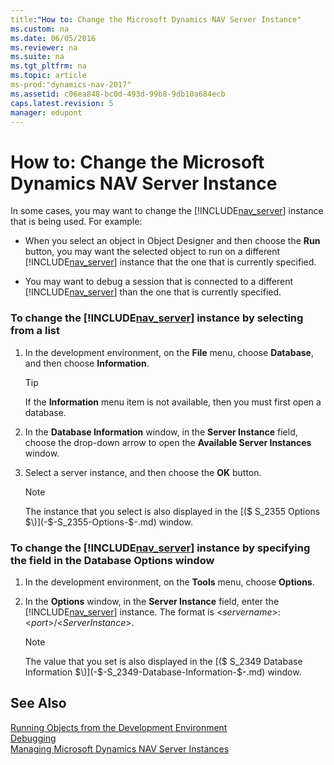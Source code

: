 ```yaml
---
title:"How to: Change the Microsoft Dynamics NAV Server Instance"
ms.custom: na
ms.date: 06/05/2016
ms.reviewer: na
ms.suite: na
ms.tgt_pltfrm: na
ms.topic: article
ms-prod:"dynamics-nav-2017"
ms.assetid: c06ea848-bc0d-493d-99b8-9db10a684ecb
caps.latest.revision: 5
manager: edupont
---
```

# How to: Change the Microsoft Dynamics NAV Server Instance
In some cases, you may want to change the [!INCLUDE[nav_server](includes/nav_server_md.md)] instance that is being used. For example:  
  
-   When you select an object in Object Designer and then choose the **Run** button, you may want the selected object to run on a different [!INCLUDE[nav_server](includes/nav_server_md.md)] instance that the one that is currently specified.  
  
-   You may want to debug a session that is connected to a different [!INCLUDE[nav_server](includes/nav_server_md.md)] than the one that is currently specified.  
  
### To change the [!INCLUDE[nav_server](includes/nav_server_md.md)] instance by selecting from a list  
  
1.  In the development environment, on the **File** menu, choose **Database**, and then choose **Information**.  
  
    > [!TIP]  
    >  If the **Information** menu item is not available, then you must first open a database.  
  
2.  In the **Database Information** window, in the **Server Instance** field, choose the drop\-down arrow to open the **Available Server Instances** window.  
  
3.  Select a server instance, and then choose the **OK** button.  
  
    > [!NOTE]  
    >  The instance that you select is also displayed in the [\($ S\_2355 Options $\)](-$-S_2355-Options-$-.md) window.  
  
### To change the [!INCLUDE[nav_server](includes/nav_server_md.md)] instance by specifying the field in the Database Options window  
  
1.  In the development environment, on the **Tools** menu, choose **Options**.  
  
2.  In the **Options** window, in the **Server Instance** field, enter the [!INCLUDE[nav_server](includes/nav_server_md.md)] instance. The format is \<*servername*\>:\<*port*\>\/\<*ServerInstance*\>.  
  
    > [!NOTE]  
    >  The value that you set is also displayed in the [\($ S\_2349 Database Information $\)](-$-S_2349-Database-Information-$-.md) window.  
  
## See Also  
 [Running Objects from the Development Environment](Running-Objects-from-the-Development-Environment.md)   
 [Debugging](Debugging.md)   
 [Managing Microsoft Dynamics NAV Server Instances](Managing-Microsoft-Dynamics-NAV-Server-Instances.md)